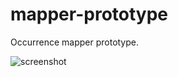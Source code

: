 # mapper-prototype

Occurrence mapper prototype.

![screenshot](https://github.com/iobis/mapper-prototype/blob/master/mapper.png?raw=true)
